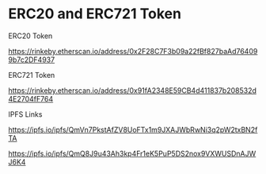# ERC20 and ERC721 Token

ERC20 Token

https://rinkeby.etherscan.io/address/0x2F28C7F3b09a22fBf827baAd764099b7c2DF4937


ERC721 Token

https://rinkeby.etherscan.io/address/0x91fA2348E59CB4d411837b208532d4E2704fF764

IPFS Links

https://ipfs.io/ipfs/QmVn7PkstAfZV8UoFTx1m9JXAJWbRwNi3q2pW2txBN2fTA

https://ipfs.io/ipfs/QmQ8J9u43Ah3kp4Fr1eK5PuP5DS2nox9VXWUSDnAJWJ6K4